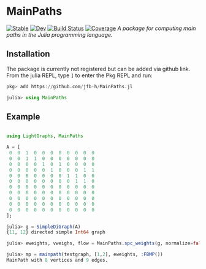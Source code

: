 # MainPaths
[![Stable](https://img.shields.io/badge/docs-stable-blue.svg)](https://jfb-h.github.io/MainPaths.jl/stable)
[![Dev](https://img.shields.io/badge/docs-dev-blue.svg)](https://jfb-h.github.io/MainPaths.jl/dev)
[![Build Status](https://github.com/jfb-h/MainPaths.jl/workflows/CI/badge.svg)](https://github.com/jfb-h/MainPaths.jl/actions)
[![Coverage](https://codecov.io/gh/jfb-h/MainPaths.jl/branch/master/graph/badge.svg)](https://codecov.io/gh/jfb-h/MainPaths.jl)
*A package for computing main paths in the Julia programming language.*

## Installation

The package is currently not registered but can be added via github link.
From the julia REPL, type `]` to enter the Pkg REPL and run:

```julia 
pkg> add https://github.com/jfb-h/MainPaths.jl

julia> using MainPaths
``` 

## Example

```julia

using LightGraphs, MainPaths

A = [
 0  0  1  0  0  0  0  0  0  0  0
 0  0  1  1  0  0  0  0  0  0  0
 0  0  0  0  1  0  1  0  0  0  0
 0  0  0  0  0  1  0  0  0  1  1
 0  0  0  0  0  0  0  1  1  0  0
 0  0  0  0  0  0  0  0  1  1  0
 0  0  0  0  0  0  0  0  0  0  0
 0  0  0  0  0  0  0  0  0  0  0
 0  0  0  0  0  0  0  0  0  0  0
 0  0  0  0  0  0  0  0  0  0  0
 0  0  0  0  0  0  0  0  0  0  0
];

julia> g = SimpleDiGraph(A)
{11, 12} directed simple Int64 graph

julia> eweights, vweighs, flow = MainPaths.spc_weights(g, normalize=false);

julia> mp = mainpath(testgraph, [1,2], eweights, :FBMP())
MainPath with 8 vertices and 9 edges.
```



